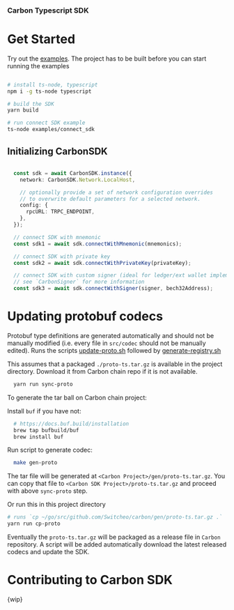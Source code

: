 ### Carbon Typescript SDK ###

# Get Started

Try out the [examples](./examples/). The project has to be built before you can start running the examples

```bash

# install ts-node, typescript
npm i -g ts-node typescript

# build the SDK
yarn build

# run connect SDK example
ts-node examples/connect_sdk

```

## Initializing CarbonSDK

```typescript

  const sdk = await CarbonSDK.instance({
    network: CarbonSDK.Network.LocalHost,

    // optionally provide a set of network configuration overrides
    // to overwrite default parameters for a selected network.
    config: {
      rpcURL: TRPC_ENDPOINT,
    },
  });

  // connect SDK with mnemonic
  const sdk1 = await sdk.connectWithMnemonic(mnemonics);

  // connect SDK with private key
  const sdk2 = await sdk.connectWithPrivateKey(privateKey);

  // connect SDK with custom signer (ideal for ledger/ext wallet implementation)
  // see `CarbonSigner` for more information
  const sdk3 = await sdk.connectWithSigner(signer, bech32Address);

```

# Updating protobuf codecs

Protobuf type definitions are generated automatically and should not be manually modified (i.e. every file in `src/codec` should not be manually edited).
Runs the scripts [update-proto.sh](./scripts/update-proto.sh) followed by [generate-registry.sh](./scripts/generate-registry.sh)

This assumes that a packaged `./proto-ts.tar.gz` is available in the project directory. Download it from Carbon chain repo if it is not available.

```bash
  yarn run sync-proto
```

To generate the tar ball on Carbon chain project:

Install `buf` if you have not:
```bash
  # https://docs.buf.build/installation
  brew tap bufbuild/buf
  brew install buf
```

Run script to generate codec:
```bash
  make gen-proto
```

The tar file will be generated at `<Carbon Project>/gen/proto-ts.tar.gz`. You can copy that file to `<Carbon SDK Project>/proto-ts.tar.gz` and proceed with above `sync-proto` step.

Or run this in this project directory
```bash
# runs `cp ~/go/src/github.com/Switcheo/carbon/gen/proto-ts.tar.gz .`
yarn run cp-proto
```

Eventually the `proto-ts.tar.gz` will be packaged as a release file in `Carbon` repository. A script will be added automatically download the latest released codecs and update the SDK.

# Contributing to Carbon SDK
{wip}
